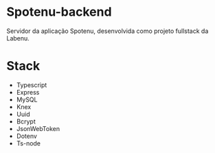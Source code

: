 # Spotenu-backend
Servidor da aplicação Spotenu, desenvolvida como projeto fullstack da Labenu.

# Stack
- Typescript
- Express
- MySQL
- Knex
- Uuid
- Bcrypt
- JsonWebToken
- Dotenv
- Ts-node
